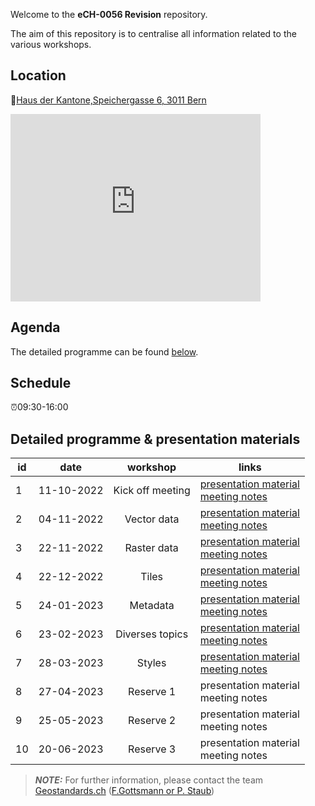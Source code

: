 Welcome to the **eCH-0056 Revision** repository.

The aim of this repository is to centralise all information related to the various workshops.

## Location

📌[Haus der Kantone,Speichergasse 6, 3011 Bern](https://test.map.geo.admin.ch/?lang=en&topic=ech&zoom=12.70&crosshair=marker&lon=7.442159509352746&lat=46.950550950909914)

<iframe src='https://test.map.geo.admin.ch/?lang=en&topic=ech&zoom=12.70&crosshair=marker&lon=7.442159509352746&lat=46.950550950909914' width='400' height='300' frameborder='0' style='border:0'></iframe>

## Agenda

The detailed programme can be found [below](https://mediacomem.github.io/eCH-0056-revision/#detailed-programme--presentation-materials).

## Schedule

⏰09:30-16:00 

## Detailed programme & presentation materials

| id | date | workshop | links |
|----|:----:|:--------:|---------------------|
| 1 | 11-10-2022 | Kick off meeting |  [presentation material](https://mediacomem.github.io/eCH-0056-revision/01_kick-off_meeting/index.html#1) <br/> [meeting notes](https://github.com/mediacomem/eCH-0056-revision/blob/main/01_kick-off_meeting/README.md) |
| 2 | 04-11-2022 |  Vector data |  [presentation material](https://github.com/MediaComem/eCH-0056-revision/blob/main/02_vector_data/WS-Vector-ppt.pdf) <br/> [meeting notes](https://github.com/mediacomem/eCH-0056-revision/blob/main/02_vector_data/README.md) |
| 3 | 22-11-2022 | Raster data |  [presentation material](https://github.com/MediaComem/eCH-0056-revision/blob/main/03_raster_data/WS-Raster-ppt.pdf) <br/> [meeting notes](https://github.com/mediacomem/eCH-0056-revision/blob/main/03_raster_data/README.md) |
| 4 | 22-12-2022 | Tiles |  [presentation material](https://mediacomem.github.io/eCH-0056-revision/04_tiles/WS-Tiles-ppt.pdf) <br/> [meeting notes](https://github.com/mediacomem/eCH-0056-revision/blob/main/04_tiles/README.md) |
| 5 | 24-01-2023 | Metadata |  [presentation material](https://mediacomem.github.io/eCH-0056-revision/05_metadata/WS-Metadaten-ppt.pdf) <br/> [meeting notes](https://github.com/mediacomem/eCH-0056-revision/blob/main/05_metadata/README.md) |
| 6 | 23-02-2023 | Diverses topics |  [presentation material](https://mediacomem.github.io/eCH-0056-revision/06_diverses_topics/index.html#1) <br/> [meeting notes](https://github.com/mediacomem/eCH-0056-revision/blob/main/06_diverses_topics/README.md) |
| 7 | 28-03-2023 | Styles |  [presentation material](https://mediacomem.github.io/eCH-0056-revision/07_styles/index.html#1) <br/> [meeting notes](https://github.com/mediacomem/eCH-0056-revision/blob/main/07_styles/README.md) |
| 8 | 27-04-2023 | Reserve 1 |  presentation material <br/> meeting notes |
| 9 | 25-05-2023 | Reserve 2 |  presentation material <br/> meeting notes |
| 10 | 20-06-2023 | Reserve 3 |  presentation material <br/> meeting notes |

> **_NOTE:_** For further information, please contact the team [Geostandards.ch](https://geostandards.ch/) ([F.Gottsmann or P. Staub](standardisierung@geostandards.ch))